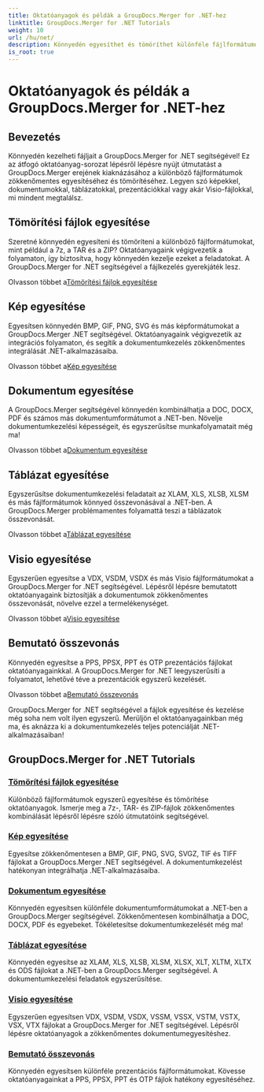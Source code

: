 ```yaml
---
title: Oktatóanyagok és példák a GroupDocs.Merger for .NET-hez
linktitle: GroupDocs.Merger for .NET Tutorials
weight: 10
url: /hu/net/
description: Könnyedén egyesíthet és tömöríthet különféle fájlformátumokat a GroupDocs.Merger .NET segítségével. Tanuljon meg lépésről lépésre bemutató oktatóanyagokat a képek, dokumentumok és egyebek egyesítéséről!
is_root: true
---
```


# Oktatóanyagok és példák a GroupDocs.Merger for .NET-hez

## Bevezetés

Könnyedén kezelheti fájljait a GroupDocs.Merger for .NET segítségével! Ez az átfogó oktatóanyag-sorozat lépésről lépésre nyújt útmutatást a GroupDocs.Merger erejének kiaknázásához a különböző fájlformátumok zökkenőmentes egyesítéséhez és tömörítéséhez. Legyen szó képekkel, dokumentumokkal, táblázatokkal, prezentációkkal vagy akár Visio-fájlokkal, mi mindent megtalálsz.

## Tömörítési fájlok egyesítése
Szeretné könnyedén egyesíteni és tömöríteni a különböző fájlformátumokat, mint például a 7z, a TAR és a ZIP? Oktatóanyagaink végigvezetik a folyamaton, így biztosítva, hogy könnyedén kezelje ezeket a feladatokat. A GroupDocs.Merger for .NET segítségével a fájlkezelés gyerekjáték lesz.

 Olvasson többet a[Tömörítési fájlok egyesítése](./merge-compress-files/)

## Kép egyesítése
Egyesítsen könnyedén BMP, GIF, PNG, SVG és más képformátumokat a GroupDocs.Merger .NET segítségével. Oktatóanyagaink végigvezetik az integrációs folyamaton, és segítik a dokumentumkezelés zökkenőmentes integrálását .NET-alkalmazásaiba.

 Olvasson többet a[Kép egyesítése](./image-merging/)

## Dokumentum egyesítése
A GroupDocs.Merger segítségével könnyedén kombinálhatja a DOC, DOCX, PDF és számos más dokumentumformátumot a .NET-ben. Növelje dokumentumkezelési képességeit, és egyszerűsítse munkafolyamatait még ma!

 Olvasson többet a[Dokumentum egyesítése](./document-merging/)

## Táblázat egyesítése
Egyszerűsítse dokumentumkezelési feladatait az XLAM, XLS, XLSB, XLSM és más fájlformátumok könnyed összevonásával a .NET-ben. A GroupDocs.Merger problémamentes folyamattá teszi a táblázatok összevonását.

 Olvasson többet a[Táblázat egyesítése](./spreadsheet-merging/)

## Visio egyesítése
Egyszerűen egyesítse a VDX, VSDM, VSDX és más Visio fájlformátumokat a GroupDocs.Merger for .NET segítségével. Lépésről lépésre bemutatott oktatóanyagaink biztosítják a dokumentumok zökkenőmentes összevonását, növelve ezzel a termelékenységet.

 Olvasson többet a[Visio egyesítése](./visio-merging/)

## Bemutató összevonás
Könnyedén egyesítse a PPS, PPSX, PPT és OTP prezentációs fájlokat oktatóanyagainkkal. A GroupDocs.Merger for .NET leegyszerűsíti a folyamatot, lehetővé téve a prezentációk egyszerű kezelését.

 Olvasson többet a[Bemutató összevonás](./presentation-merging/)

GroupDocs.Merger for .NET segítségével a fájlok egyesítése és kezelése még soha nem volt ilyen egyszerű. Merüljön el oktatóanyagainkban még ma, és aknázza ki a dokumentumkezelés teljes potenciálját .NET-alkalmazásaiban!
## GroupDocs.Merger for .NET Tutorials
### [Tömörítési fájlok egyesítése](./merge-compress-files/)
Különböző fájlformátumok egyszerű egyesítése és tömörítése oktatóanyagok. Ismerje meg a 7z-, TAR- és ZIP-fájlok zökkenőmentes kombinálását lépésről lépésre szóló útmutatóink segítségével.
### [Kép egyesítése](./image-merging/)
Egyesítse zökkenőmentesen a BMP, GIF, PNG, SVG, SVGZ, TIF és TIFF fájlokat a GroupDocs.Merger .NET segítségével. A dokumentumkezelést hatékonyan integrálhatja .NET-alkalmazásaiba.
### [Dokumentum egyesítése](./document-merging/)
Könnyedén egyesítsen különféle dokumentumformátumokat a .NET-ben a GroupDocs.Merger segítségével. Zökkenőmentesen kombinálhatja a DOC, DOCX, PDF és egyebeket. Tökéletesítse dokumentumkezelését még ma!
### [Táblázat egyesítése](./spreadsheet-merging/)
Könnyedén egyesítse az XLAM, XLS, XLSB, XLSM, XLSX, XLT, XLTM, XLTX és ODS fájlokat a .NET-ben a GroupDocs.Merger segítségével. A dokumentumkezelési feladatok egyszerűsítése.
### [Visio egyesítése](./visio-merging/)
Egyszerűen egyesítsen VDX, VSDM, VSDX, VSSM, VSSX, VSTM, VSTX, VSX, VTX fájlokat a GroupDocs.Merger for .NET segítségével. Lépésről lépésre oktatóanyagok a zökkenőmentes dokumentumegyesítéshez.
### [Bemutató összevonás](./presentation-merging/)
Könnyedén egyesítsen különféle prezentációs fájlformátumokat. Kövesse oktatóanyagainkat a PPS, PPSX, PPT és OTP fájlok hatékony egyesítéséhez.